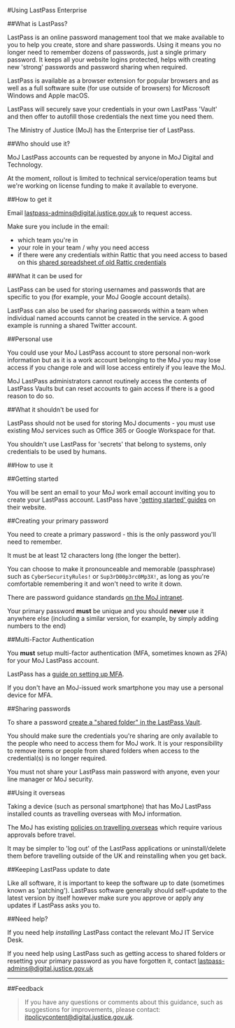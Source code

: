#Using LastPass Enterprise

##What is LastPass?

LastPass is an online password management tool that we make available to you to help you create, store and share passwords. Using it means you no longer need to remember dozens of passwords, just a single primary password. It keeps all your website logins protected, helps with creating new 'strong' passwords and password sharing when required.

LastPass is available as a browser extension for popular browsers and as well as a full software suite (for use outside of browsers) for Microsoft Windows and Apple macOS.

LastPass will securely save your credentials in your own LastPass 'Vault' and then offer to autofill those credentials the next time you need them.

The Ministry of Justice (MoJ) has the Enterprise tier of LastPass.

##Who should use it?

MoJ LastPass accounts can be requested by anyone in MoJ Digital and Technology.

At the moment, rollout is limited to technical service/operation teams but we're working on license funding to make it available to everyone.

##How to get it

Email [lastpass-admins@digital.justice.gov.uk](mailto:lastpass-admins@digital.justice.gov.uk) to request access.

Make sure you include in the email:

* which team you're in
* your role in your team / why you need access
* if there were any credentials within Rattic that you need access to based on this [shared spreadsheet of old Rattic credentials](https://docs.google.com/spreadsheets/d/1xkjXApSI1yw4gSuE9-izOBjvD5MK895wt1GJ9unQdU8/edit?usp=sharing)

##What it can be used for

LastPass can be used for storing usernames and passwords that are specific to you (for example, your MoJ Google account details).

LastPass can also be used for sharing passwords within a team when individual named accounts cannot be created in the service. A good example is running a shared Twitter account.

##Personal use

You could use your MoJ LastPass account to store personal non-work information but as it is a work account belonging to the MoJ you may lose access if you change role and will lose access entirely if you leave the MoJ.

MoJ LastPass administrators cannot routinely access the contents of LastPass Vaults but can reset accounts to gain access if there is a good reason to do so.

##What it shouldn't be used for

LastPass should not be used for storing MoJ documents - you must use existing MoJ services such as Office 365 or Google Workspace for that.

You shouldn't use LastPass for 'secrets' that belong to systems, only credentials to be used by humans.

##How to use it

##Getting started

You will be sent an email to your MoJ work email account inviting you to create your LastPass account. LastPass have ['getting started' guides](https://support.logmeininc.com/lastpass?articleID=1194875481) on their website.

##Creating your primary password

You need to create a primary password - this is the only password you'll need to remember.

It must be at least 12 characters long (the longer the better).

You can choose to make it pronounceable and memorable (passphrase) such as `CyberSecurityRules!` or `Sup3rD00p3rc0Mp3X!`, as long as you're comfortable remembering it and won't need to write it down.

There are password guidance standards [on the MoJ intranet](/guidance/security/it-computer-security/passwords/).

Your primary password **must** be unique and you should **never** use it anywhere else (including a similar version, for example, by simply adding numbers to the end)

##Multi-Factor Authentication

You **must** setup multi-factor authentication (MFA, sometimes known as 2FA) for your MoJ LastPass account.

LastPass has a [guide on setting up MFA](https://support.logmeininc.com/lastpass/help/enable-multifactor-authentication-lp010002).

If you don't have an MoJ-issued work smartphone you may use a personal device for MFA.

##Sharing passwords

To share a password [create a "shared folder" in the LastPass Vault](https://support.logmeininc.com/lastpass/help/manage-lastpass-teams-shared-folders-users-lp010061).

You should make sure the credentials you're sharing are only available to the people who need to access them for MoJ work. It is your responsibility to remove items or people from shared folders when access to the credential(s) is no longer required.

You must not share your LastPass main password with anyone, even your line manager or MoJ security.

##Using it overseas

Taking a device (such as personal smartphone) that has MoJ LastPass installed counts as travelling overseas with MoJ information.

The MoJ has existing [policies on travelling overseas](/guidance/security/staff-security-and-responsibilities/travelling-abroad-business-or-personal/) which require various approvals before travel.

It may be simpler to 'log out' of the LastPass applications or uninstall/delete them before travelling outside of the UK and reinstalling when you get back.

##Keeping LastPass update to date

Like all software, it is important to keep the software up to date (sometimes known as 'patching'). LastPass software generally should self-update to the latest version by itself however make sure you approve or apply any updates if LastPass asks you to.

##Need help?

If you need help *installing* LastPass contact the relevant MoJ IT Service Desk.

If you need help using LastPass such as getting access to shared folders or resetting your primary password as you have forgotten it, contact [lastpass-admins@digital.justice.gov.uk](mailto:lastpass-admins@digital.justice.gov.uk)

---

##Feedback

> If you have any questions or comments about this guidance, such as suggestions for improvements, please contact: [itpolicycontent@digital.justice.gov.uk](mailto:itpolicycontent@digital.justice.gov.uk).


